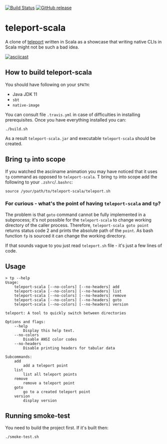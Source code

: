 [![Build Status](https://travis-ci.com/note/teleport-scala.svg?branch=master)](https://travis-ci.org/note/teleport-scala)
[![GitHub release](https://img.shields.io/github/v/release/note/teleport-scala.svg)](https://GitHub.com/note/teleport-scala/releases/)

# teleport-scala

A clone of [teleport](https://github.com/bollu/teleport) written in Scala as a showcase that writing native CLIs in Scala
might not be such a bad idea.

[![asciicast](https://asciinema.org/a/Zj1ZDAgF02PP3JpD5RNtwBz0M.svg)](https://asciinema.org/a/Zj1ZDAgF02PP3JpD5RNtwBz0M)

## How to build teleport-scala

You should have following on your `$PATH`:

* Java JDK 11
* `sbt`
* `native-image`

You can consult file `.travis.yml` in case of difficulties in installing prerequisites. Once you have everything installed
you can:

```
./build.sh
```

As a result `teleport-scala.jar` and executable `teleport-scala` should be created.

## Bring `tp` into scope

If you watched the asciiname animation you may have noticed that it uses `tp` command as opposed to `teleport-scala`.
T bring `tp` into scope add the following to your `.zshrc`/`.bashrc`:

```
source /your/path/to/teleport-scala/teleport.sh
```

### For curious - what's the point of having `teleport-scala` and `tp`?

The problem is that `goto` command cannot be fully implemented in a subprocess; it's not possible for the 
`teleport-scala` to change working directory of the caller process. Therefore, `teleport-scala goto point` returns
status code 2 and prints the absolute path of the `point`. As bash function `fp` is sourced it can change the working 
directory.
 
If that sounds vague to you just read `teleport.sh` file - it's just a few lines of code.  

## Usage

```
> tp --help
Usage:
    teleport-scala [--no-colors] [--no-headers] add
    teleport-scala [--no-colors] [--no-headers] list
    teleport-scala [--no-colors] [--no-headers] remove
    teleport-scala [--no-colors] [--no-headers] goto
    teleport-scala [--no-colors] [--no-headers] version

teleport: A tool to quickly switch between directories

Options and flags:
    --help
        Display this help text.
    --no-colors
        Disable ANSI color codes
    --no-headers
        Disable printing headers for tabular data

Subcommands:
    add
        add a teleport point
    list
        list all teleport points
    remove
        remove a teleport point
    goto
        go to a created teleport point
    version
        display version
```

## Running smoke-test

You need to build the project first. If it's built then:

```
./smoke-test.sh
```
